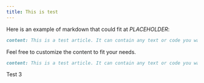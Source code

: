 ```yaml
---
title: This is test
---
```

Here is an example of markdown that could fit at $PLACEHOLDER$:

```markdown
content: This is a test article. It can contain any text or code you want to include.
```

Feel free to customize the content to fit your needs.

```markdown
content: This is a test article. It can contain any text or code you want to include.
```

Test 3

